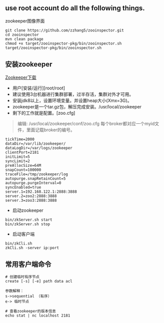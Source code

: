 ## use root account do all the following things.

zookeeper图像界面

```
git clone https://github.com/zzhang5/zooinspector.git
cd zooinspector
mvn clean package
chmod +x target/zooinspector-pkg/bin/zooinspector.sh
target/zooinspector-pkg/bin/zooinspector.sh
```





## 安装zookeeper

[Zookeeper下载](http://zookeeper.apache.org/releases.html)
* 用户[安装/运行][root/root]
* 建议使用3台机器进行集群部署，过半存活，集群对外才可用。
* 安装jdk8以上，设置环境变量。并设置heap大小(Xmx=3G)。
* zookeeper是一个tar.gz包，解压完成安装。/usr/local/zookeeper
* 剩下的工作就是配置。[zoo.cfg]
> 编辑: /usr/local/zookeeper/conf/zoo.cfg
>每个broker都对应一个myid文件，里面记载broker的编号。
````
tickTime=2000
dataDir=/var/lib/zookeeper/
dataLogDir=/var/logs/zookeeper
clientPort=2181
initLimit=5
syncLimit=2 
preAllocSize=64M
snapCount=100000
traceFile=/tmp/zookeeper/log
autopurge.snapRetainCount=5
autopurge.purgeInterval=0
syncEnabled=true
server.1=192.168.122.1:2888:3888
server.2=zoo2:2888:3888
server.3=zoo3:2888:3888
````
* 启动zookeeper  
```
bin/zkServer.sh start
bin/zkServer.sh stop
```

* 启动客户端
```
bin/zkCli.sh
zkCli.sh -server ip:port
```

## 

## 常用客户端命令

```shell
# 创建临时有序节点
create [-s] [-e] path data acl

参数解释：
s->sequential （有序）
e-> 临时节点

# 查看zookeeper的版本信息
echo stat | nc localhost 2181
```

